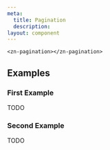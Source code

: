```yaml
---
meta:
  title: Pagination
  description:
layout: component
---
```


```html:preview
<zn-pagination></zn-pagination>
```

## Examples

### First Example

TODO

### Second Example

TODO


